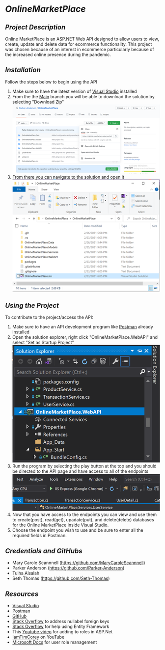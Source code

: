 # _OnlineMarketPlace_
## _Project Description_
Online MarketPlace is an ASP.NET Web API designed to allow users to view, create, update and delete data for ecommerce functionality. This project was chosen because of an interest in ecommerce particularly because of the increased online presence during the pandemic.

## _Installation_
Follow the steps below to begin using the API
1. Make sure to have the latest version of [Visual Studio](https://visualstudio.microsoft.com/) installed
2. From the the [Main](https://github.com/Parker-Anderson/OnlineMarketPlace) branch you will be able to download the solution by selecting "Download Zip"
![](https://github.com/Parker-Anderson/OnlineMarketPlace/blob/main/README%20Images/GitHubCode.PNG?raw=true)
3. From there you can navigate to the solution and open it 
![](https://github.com/Parker-Anderson/OnlineMarketPlace/blob/main/README%20Images/SolutionFile2.PNG?raw=true)

## _Using the Project_
To contribute to the project/access the API:
1. Make sure to have an API development program like [Postman](https://www.postman.com/) already installed
2. Open the solution explorer, right click "OnlineMarketPlace.WebAPI" and select "Set as Startup Project"
![](https://github.com/Parker-Anderson/OnlineMarketPlace/blob/main/README%20Images/SolutionExplorer.PNG?raw=true)
3. Run the program by selecting the play button at the top and you should be directed to the API page and have access to all of the endpoints
![](https://github.com/Parker-Anderson/OnlineMarketPlace/blob/main/README%20Images/Start.PNG?raw=true)
4. Now that you have access to the endpoints you can view and use them to create(post), read(get), upadate(put), and delete(delete) databases for the Online MarketPlace inside Visual Studio.
5. Choose the endpoint you wish to use and be sure to enter all the required fields in Postman.

## _Credentials and GitHubs_
- Mary Carole Scannnell (https://github.com/MaryCaroleScannnell)
- Parker Anderson (https://github.com/Parker-Anderson)
- Tulha Alsalah 
- Seth Thomas (https://github.com/Seth-Thomas)

## _Resources_
- [Visual Studio](https://visualstudio.microsoft.com/)
- [Postman](https://www.postman.com/) 
- [GitHub](https://github.com/)
- [Stack Overflow](https://stackoverflow.com/questions/17127351/introducing-foreign-key-constraint-may-cause-cycles-or-multiple-cascade-paths) to address nullabel foreign keys
- [Stack Overflow](https://stackoverflow.com/questions/16905818/could-not-load-file-or-assembly-entityframework#16922177) for help using Entity Framework
- This [Youtube video](https://www.youtube.com/watch?v=IngL0-alQYk) for adding to roles in ASP.Net
- [IamTimCorey](https://www.youtube.com/watch?v=Xtt6mS0p2_c&list=PLLWMQd6PeGY0bEMxObA6dtYXuJOGfxSPx) on YouTube
- [Microsoft Docs](https://docs.microsoft.com/en-us/previous-versions/aspnet/9ab2fxh0(v=vs.100)) for user role management 
